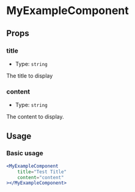 # MyExampleComponent

## Props

### title

- Type: `string`

The title to display

### content

- Type: `string`

The content to display.

## Usage

### Basic usage

```jsx
<MyExampleComponent 
    title="Test Title" 
    content="content"
></MyExampleComponent>
``` 